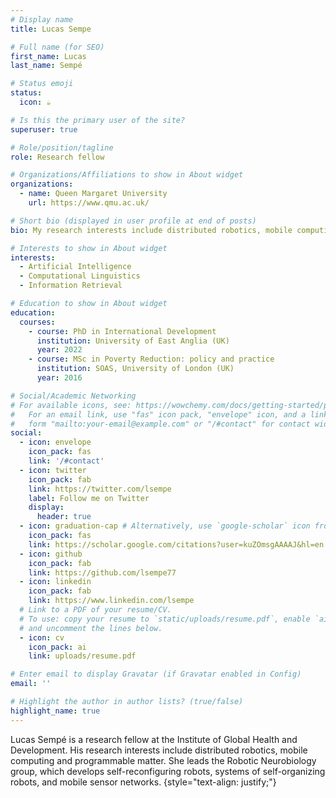 ```yaml
---
# Display name
title: Lucas Sempe

# Full name (for SEO)
first_name: Lucas
last_name: Sempé

# Status emoji
status:
  icon: ☕️

# Is this the primary user of the site?
superuser: true

# Role/position/tagline
role: Research fellow

# Organizations/Affiliations to show in About widget
organizations:
  - name: Queen Margaret University
    url: https://www.qmu.ac.uk/

# Short bio (displayed in user profile at end of posts)
bio: My research interests include distributed robotics, mobile computing and programmable matter.

# Interests to show in About widget
interests:
  - Artificial Intelligence
  - Computational Linguistics
  - Information Retrieval

# Education to show in About widget
education:
  courses:
    - course: PhD in International Development
      institution: University of East Anglia (UK)
      year: 2022
    - course: MSc in Poverty Reduction: policy and practice
      institution: SOAS, University of London (UK)
      year: 2016

# Social/Academic Networking
# For available icons, see: https://wowchemy.com/docs/getting-started/page-builder/#icons
#   For an email link, use "fas" icon pack, "envelope" icon, and a link in the
#   form "mailto:your-email@example.com" or "/#contact" for contact widget.
social:
  - icon: envelope
    icon_pack: fas
    link: '/#contact'
  - icon: twitter
    icon_pack: fab
    link: https://twitter.com/lsempe
    label: Follow me on Twitter
    display:
      header: true
  - icon: graduation-cap # Alternatively, use `google-scholar` icon from `ai` icon pack
    icon_pack: fas
    link: https://scholar.google.com/citations?user=kuZOmsgAAAAJ&hl=en
  - icon: github
    icon_pack: fab
    link: https://github.com/lsempe77
  - icon: linkedin
    icon_pack: fab
    link: https://www.linkedin.com/lsempe
  # Link to a PDF of your resume/CV.
  # To use: copy your resume to `static/uploads/resume.pdf`, enable `ai` icons in `params.yaml`,
  # and uncomment the lines below.
  - icon: cv
    icon_pack: ai
    link: uploads/resume.pdf

# Enter email to display Gravatar (if Gravatar enabled in Config)
email: ''

# Highlight the author in author lists? (true/false)
highlight_name: true
---
```


Lucas Sempé is a research fellow at the Institute of Global Health and Development. His research interests include distributed robotics, mobile computing and programmable matter. She leads the Robotic Neurobiology group, which develops self-reconfiguring robots, systems of self-organizing robots, and mobile sensor networks.
{style="text-align: justify;"}
